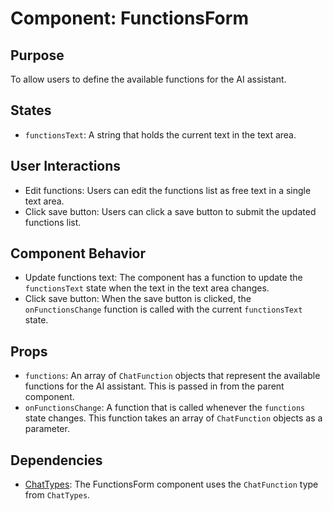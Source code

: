 # Component: FunctionsForm

## Purpose

To allow users to define the available functions for the AI assistant.

## States

- `functionsText`: A string that holds the current text in the text area.

## User Interactions

- Edit functions: Users can edit the functions list as free text in a single text area.
- Click save button: Users can click a save button to submit the updated functions list.

## Component Behavior

- Update functions text: The component has a function to update the `functionsText` state when the text in the text area changes.
- Click save button: When the save button is clicked, the `onFunctionsChange` function is called with the current `functionsText` state.

## Props

- `functions`: An array of `ChatFunction` objects that represent the available functions for the AI assistant. This is passed in from the parent component.
- `onFunctionsChange`: A function that is called whenever the `functions` state changes. This function takes an array of `ChatFunction` objects as a parameter.

## Dependencies

- [ChatTypes](../types/ChatTypes.md): The FunctionsForm component uses the `ChatFunction` type from `ChatTypes`.
